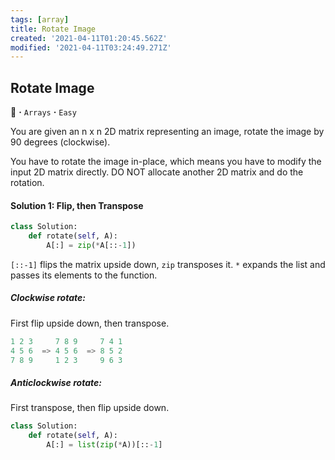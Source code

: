 ```yaml
---
tags: [array]
title: Rotate Image
created: '2021-04-11T01:20:45.562Z'
modified: '2021-04-11T03:24:49.271Z'
---
```


## Rotate Image 
:penguin: **·** `Arrays` **·** `Easy`

You are given an n x n 2D matrix representing an image, rotate the image by 90 degrees (clockwise).

You have to rotate the image in-place, which means you have to modify the input 2D matrix directly. DO NOT allocate another 2D matrix and do the rotation.

#### Solution 1: Flip, then Transpose
```python
class Solution:
    def rotate(self, A):
        A[:] = zip(*A[::-1])
```
`[::-1]` flips the matrix upside down, `zip` transposes it.
`*` expands the list and passes its elements to the function.

##### Clockwise rotate:
First flip upside down, then transpose.
```python
1 2 3     7 8 9     7 4 1
4 5 6  => 4 5 6  => 8 5 2
7 8 9     1 2 3     9 6 3
```
##### Anticlockwise rotate:
First transpose, then flip upside down. 
```python
class Solution:
    def rotate(self, A):
        A[:] = list(zip(*A))[::-1]
```






